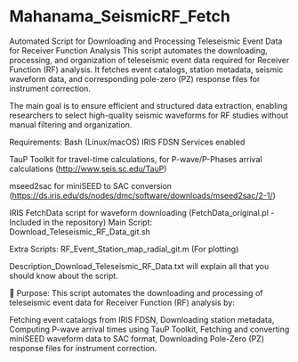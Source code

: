 # Mahanama_SeismicRF_Fetch
Automated Script for Downloading and Processing Teleseismic Event Data for Receiver Function Analysis
This script automates the downloading, processing, and organization of teleseismic event data required for Receiver Function (RF) analysis. It fetches event catalogs, station metadata, seismic waveform data, and corresponding pole-zero (PZ) response files for instrument correction.

The main goal is to ensure efficient and structured data extraction, enabling researchers to select high-quality seismic waveforms for RF studies without manual filtering and organization.

Requirements:
Bash (Linux/macOS)
IRIS FDSN Services enabled

TauP Toolkit for travel-time calculations, for P-wave/P-Phases arrival calculations (http://www.seis.sc.edu/TauP)

mseed2sac for miniSEED to SAC conversion (https://ds.iris.edu/ds/nodes/dmc/software/downloads/mseed2sac/2-1/)

IRIS FetchData script for waveform downloading (FetchData_original.pl - Included in the repository)
Main Script: Download_Teleseismic_RF_Data_git.sh

Extra Scripts: RF_Event_Station_map_radial_git.m (For plotting)

Description_Download_Teleseismic_RF_Data.txt will explain all that you should know about the script.

📌 Purpose:
This script automates the downloading and processing of teleseismic event data for Receiver Function (RF) analysis by:

Fetching event catalogs from IRIS FDSN, 
Downloading station metadata, 
Computing P-wave arrival times using TauP Toolkit, 
Fetching and converting miniSEED waveform data to SAC format, 
Downloading Pole-Zero (PZ) response files for instrument correction.

